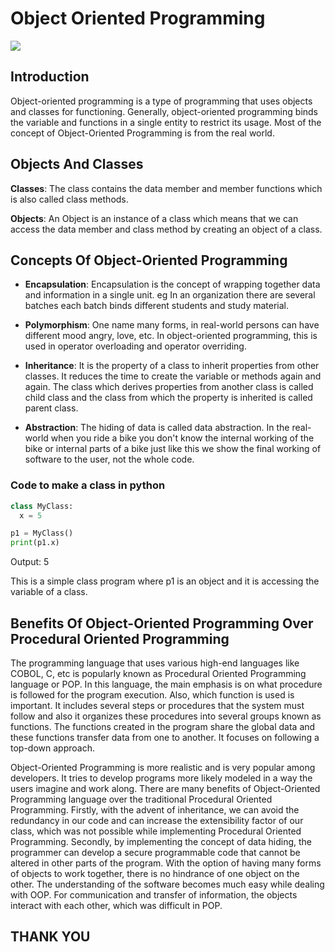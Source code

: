 
# Object Oriented Programming
![](https://i.ytimg.com/vi/xoL6WvCARJY/maxresdefault.jpg)

## Introduction

Object-oriented programming is a type of programming that uses objects and classes for functioning. Generally, object-oriented programming binds the variable and functions in a single entity to restrict its usage. Most of the concept of Object-Oriented Programming is from the real world.

## Objects And Classes

**Classes**: The class contains the data member and member functions which is also called class methods.

**Objects**: An Object is an instance of a class which means that we can access the data member and class method by creating an object of a class.

## Concepts Of Object-Oriented Programming

- **Encapsulation**: Encapsulation is the concept of wrapping together data and information in a single unit.
  eg In an organization there are several batches each batch binds different students and study material.

- **Polymorphism**: One name many forms, in real-world persons can have different mood angry, love, etc. In object-oriented programming, this is used in operator overloading and operator overriding.

- **Inheritance**: It is the property of a class to inherit properties from other classes. It reduces the time to create the variable or methods again and again. The class which derives properties from another class is called child class and the class from which the property is inherited is called parent class.

- **Abstraction**: The hiding of data is called data abstraction. In the real-world when you ride a bike you don't know the internal working of the bike or internal parts of a bike just like this we show the final working of software to the user, not the whole code.

### Code to make a class in python

```python
class MyClass:
  x = 5

p1 = MyClass()
print(p1.x)
```

Output: 5

This is a simple class program where p1 is an object and it is accessing the variable of a class.

## Benefits Of Object-Oriented Programming Over Procedural Oriented Programming

The programming language that uses various high-end languages like COBOL, C, etc is popularly known as Procedural
Oriented Programming language or POP. In this language, the main emphasis is on what procedure is followed for the
program execution. Also, which function is used is important. It includes several steps or procedures that the system must follow and also it organizes these procedures into several groups known as functions. The functions created in the program share the global data and these functions transfer data from one to another. It focuses on following a top-down approach.

Object-Oriented Programming is more realistic and is very popular among developers. It tries to develop programs
more likely modeled in a way the users imagine and work along. There are many benefits of Object-Oriented Programming language over the traditional Procedural Oriented Programming. Firstly, with the advent of inheritance, we can
avoid the redundancy in our code and can increase the extensibility factor of our class, which was not possible while implementing Procedural Oriented Programming. Secondly, by implementing the concept of data hiding, the programmer
can develop a secure programmable code that cannot be altered in other parts of the program. With the option of having many
forms of objects to work together, there is no hindrance of one object on the other. The understanding of the software becomes much easy while dealing with OOP. For communication and transfer of information, the objects interact with each other, which was difficult in POP.

## THANK YOU
